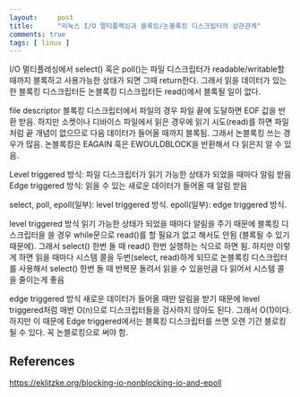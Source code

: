 ```yaml
---
layout:     post
title:      "리눅스 I/O 멀티플렉싱과 블록킹/논블록킹 디스크립터의 상관관계"
comments: true
tags: [ linux ]
---
```


I/O 멀티플레싱에서 select() 혹은 poll()는 파일 디스크립터가 readable/writable할 때까지 블록하고 사용가능한 상태가 되면 그때 return한다. 그래서 읽을 데이터가 있는 한 블록킹 디스크립터든 논블록킹 디스크립터든 read()에서 블록될 일이 없다.

file descriptor
블록킹 디스크립터에서 파일의 경우 파일 끝에 도달하면 EOF 값을 반환 받음. 하지만 소켓이나 디바이스 파일에서 읽은 경우에 읽기 시도(read)를 하면 파일처럼 끝 개념이 없으므로 다음 데이터가 들어올 때까지 블록됨. 그래서 논블록킹 쓰는 경우가 많음. 논블록킹은 EAGAIN 혹은 EWOULDBLOCK을 반환해서 다 읽은지 알 수 있음.

Level triggered 방식: 파일 디스크립터가 읽기 가능한 상태가 되었을 때마다 알림 받음
Edge triggered 방식: 읽을 수 있는 새로운 데이터가 들어올 때 알림 받음

select, poll, epoll(일부): level triggered 방식. 
epoll(일부): edge triggered 방식.

level triggered 방식
읽기 가능한 상태가 되었을 때마다 알림을 주기 때문에 블록킹 디스크립터을 쓸 경우 while문으로 read()를 할 필요가 없고 해서도 안됨 (블록될 수 있기 때문에). 그래서 select() 한번 돌 때 read() 한번 실행하는 식으로 하면 됨. 하지만 이렇게 하면 읽을 때마다 시스템 콜을 두번(select, read)하게 되므로 논블록킹 디스크립터를 사용해서 select() 한번 돌 때 반복문 돌려서 읽을 수 있을만큼 다 읽어서 시스템 콜을 줄이는게 좋음

edge triggered 방식
새로운 데이터가 들어올 때만 알림을 받기 때문에 level triggered처럼 매번 O(n)으로 디스크립터들을 검사하지 않아도 된다. 그래서 O(1)이다. 하지만 이 때문에 Edge triggered에서는 블록킹 디스크립터를 쓰면 오랜 기간 블로킹될 수 있다. 꼭 논블로킹으로 써야 함.

## References

<https://eklitzke.org/blocking-io-nonblocking-io-and-epoll>